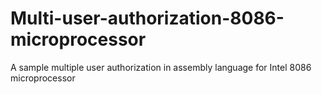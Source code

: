 # Multi-user-authorization-8086-microprocessor
A sample multiple user authorization in assembly language for Intel 8086 microprocessor
